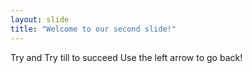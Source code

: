 ```yaml
---
layout: slide
title: "Welcome to our second slide!"
---
```

Try and Try till to succeed
Use the left arrow to go back!
